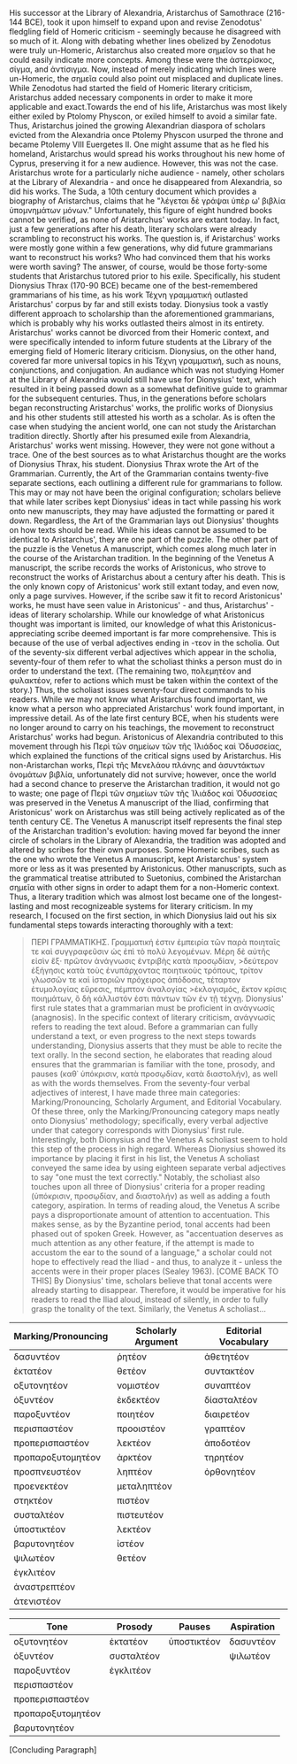 His successor at the Library of Alexandria, Aristarchus of Samothrace (216-144 BCE), took it upon himself to expand upon and revise Zenodotus' fledgling field of Homeric criticism - seemingly because he disagreed with so much of it. Along with debating whether lines obelized by Zenodotus were truly un-Homeric, Aristarchus also created more σημεῖον so that he could easily indicate more concepts. Among these were the ἀστερίσκος, σίγμα, and ἀντίσιγμα. Now, instead of merely indicating which lines were un-Homeric, the σημεῖα could also point out misplaced and duplicate lines. While Zenodotus had started the field of Homeric literary criticism, Aristarchus added necessary components in order to make it more applicable and exact.Towards the end of his life, Aristarchus was most likely either exiled by Ptolomy Physcon, or exiled himself to avoid a similar fate. Thus, Aristarchus joined the growing Alexandrian diaspora of scholars evicted from the Alexandria once Ptolemy Physcon usurped the throne and became Ptolemy VIII Euergetes II. One might assume that as he fled his homeland, Aristarchus would spread his works throughout his new home of Cyprus, preserving it for a new audience. However, this was not the case. Aristarchus wrote for a particularly niche audience - namely, other scholars at the Library of Alexandria - and once he disappeared from Alexandria, so did his works. The Suda, a 10th century document which provides a biography of Aristarchus, claims that he "λέγεται δὲ γράψαι ὑπὲρ ωʹ βιβλία ὑπομνημάτων μόνων." Unfortunately, this figure of eight hundred books cannot be verified, as none of Aristarchus' works are extant today. In fact, just a few generations after his death, literary scholars were already scrambling to reconstruct his works. The question is, if Aristarchus' works were mostly gone within a few generations, why did future grammarians want to reconstruct his works? Who had convinced them that his works were worth saving?
The answer, of course, would be those forty-some students that Aristarchus tutored prior to his exile. Specifically, his student Dionysius Thrax (170-90 BCE) became one of the best-remembered grammarians of his time, as his work Τέχνη γραμματική outlasted Aristarchus' corpus by far and still exists today. Dionysius took a vastly different approach to scholarship than the aforementioned grammarians, which is probably why his works outlasted theirs almost in its entirety. Aristarchus' works cannot be divorced from their Homeric context, and were specifically intended to inform future students at the Library of the emerging field of Homeric literary criticism. Dionysius, on the other hand, covered far more universal topics in his Τέχνη γραμματική, such as nouns, conjunctions, and conjugation. An audiance which was not studying Homer at the Library of Alexandria would still have use for Dionysius' text, which resulted in it being passed down as a somewhat definitive guide to grammar for the subsequent centuries. Thus, in the generations before scholars began reconstructing Aristarchus' works, the prolific works of Dionysius and his other students still attested his worth as a scholar. As is often the case when studying the ancient world, one can not study the Aristarchan tradition directly. Shortly after his presumed exile from Alexandria, Aristarchus' works went missing. However, they were not gone without a trace. One of the best sources as to what Aristarchus thought are the works of Dionysius Thrax, his student. Dionysius Thrax wrote the Art of the Grammarian. Currently, the Art of the Grammarian contains twenty-five separate sections, each outlining a different rule for grammarians to follow. This may or may not have been the original configuration; scholars believe that while later scribes kept Dionysius' ideas in tact while passing his work onto new manuscripts, they may have adjusted the formatting or pared it down. Regardless, the Art of the Grammarian lays out Dionysius' thoughts on how texts should be read. While his ideas cannot be assumed to be identical to Aristarchus', they are one part of the puzzle.
The other part of the puzzle is the Venetus A manuscript, which comes along much later in the course of the Aristarchan tradition. In the beginning of the Venetus A manuscript, the scribe records the works of Aristonicus, who strove to reconstruct the works of Aristarchus about a century after his death. This is the only known copy of Aristonicus' work still extant today, and even now, only a page survives. However, if the scribe saw it fit to record Aristonicus' works, he must have seen value in Aristonicus' - and thus, Aristarchus' - ideas of literary scholarship. 
While our knowledge of what Aristonicus thought was important is limited, our knowledge of what this Aristonicus-appreciating scribe deemed important is far more comprehensive. This is because of the use of verbal adjectives ending in -τεον in the scholia.  Out of the seventy-six different verbal adjectives which appear in the scholia, seventy-four of them refer to what the scholiast thinks a person must do in order to understand the text. (The remaining two, πολεμητέον and φυλακτέον, refer to actions which must be taken within the context of the story.) Thus, the scholiast issues seventy-four direct commands to his readers. While we may not know what Aristarchus found important, we know what a person who appreciated Aristarchus' work found important, in impressive detail.
As of the late first century BCE, when his students were no longer around to carry on his teachings, the movement to reconstruct Aristarchus' works had begun. Aristonicus of Alexandria contributed to this movement through his Περὶ τῶν σημείων τῶν τῆς Ἰλιάδος καὶ Ὀδυσσείας, which explained the functions of the critical signs used by Aristarchus. His non-Aristarchan works, Περὶ τῆς Μενελάου πλάνης and ἀσυντάκτων ὀνομάτων βιβλία, unfortunately did not survive; however, once the world had a second chance to preserve the Aristarchan tradition, it would not go to waste; one page of Περὶ τῶν σημείων τῶν τῆς Ἰλιάδος καὶ Ὀδυσσείας was preserved in the Venetus A manuscript of the Iliad, confirming that Aristonicus' work on Aristarchus was still being actively replicated as of the tenth century CE. The Venetus A manuscript itself represents the final step of the Aristarchan tradition's evolution: having moved far beyond the inner circle of scholars in the Library of Alexandria, the tradition was adopted and altered by scribes for their own purposes. Some Homeric scribes, such as the one who wrote the Venetus A manuscript, kept Aristarchus' system more or less as it was presented by Aristonicus. Other manuscripts, such as the grammatical treatise attributed to Suetonius, combined the Aristarchan σημεῖα with other signs in order to adapt them for a non-Homeric context. Thus, a literary tradition which was almost lost became one of the longest-lasting and most recognizeable systems for literary criticism.
In my research, I focused on the first section, in which Dionysius laid out his six fundamental steps towards interacting thoroughly with a text:
>ΠΕΡΙ ΓΡΑΜΜΑΤΙΚΗΣ.
>Γραμματική ἐστιν ἐμπειρία τῶν παρὰ ποιηταῖς τε καὶ συγγραφεῦσιν ὡς ἐπὶ τὸ πολὺ λεγομένων. Μέρη δὲ αὐτῆς εἰσὶν ἕξ· πρῶτον ἀνάγνωσις ἐντριβὴς κατὰ προσῳδίαν, >δεύτερον ἐξήγησις κατὰ τοὺς ἐνυπάρχοντας ποιητικοὺς τρόπους, τρίτον γλωσσῶν τε καὶ ἱστοριῶν πρόχειρος ἀπόδοσις, τέταρτον ἐτυμολογίας εὕρεσις, πέμπτον ἀναλογίας >ἐκλογισμός, ἕκτον κρίσις ποιημάτων, ὃ δὴ κάλλιστόν ἐστι πάντων τῶν ἐν τῇ τέχνῃ.
Dionysius' first rule states that a grammarian must be proficient in ανάγνωσίς (anagnosis). In the specific context of literary criticism, ανάγνωσίς refers to reading the text aloud. Before a grammarian can fully understand a text, or even progress to the next steps towards understanding, Dionysius asserts that they must be able to recite the text orally. In the second section, he elaborates that reading aloud ensures that the grammarian is familiar with the tone, prosody, and pauses (καθ᾽ ὑπόκρισιν, κατὰ προσῳδίαν, κατὰ διαστολήν), as well as with the words themselves.
From the seventy-four verbal adjectives of interest, I have made three main categories: Marking/Pronouncing, Scholarly Argument, and Editorial Vocabulary. Of these three, only the Marking/Pronouncing category maps neatly onto Dionysius' methodology; specifically, every verbal adjective under that category corresponds with Dionysius' first rule. Interestingly, both Dionysius and the Venetus A scholiast seem to hold this step of the process in high regard. Whereas Dionysius showed its importance by placing it first in his list, the Venetus A scholiast conveyed the same idea by using eighteen separate verbal adjectives to say "one must the text correctly."  Notably, the scholiast also touches upon all three of Dionysius' criteria for a proper reading (ὑπόκρισιν, προσῳδίαν, and διαστολήν) as well as adding a fouth category, aspiration.
In terms of reading aloud, the Venetus A scribe pays a disproportionate amount of attention to accentuation. This makes sense, as by the Byzantine period, tonal accents had been phased out of spoken Greek. However, as "accentuation deserves as much attention as any other feature, if the attempt is made to accustom the ear to the sound of a language," a scholar could not hope to effectively read the Iliad - and thus, to analyze it - unless the accents were in their proper places (Sealey 1963). [COME BACK TO THIS] By Dionysius' time, scholars believe that tonal accents were already starting to disappear. Therefore, it would be imperative for his readers to read the Iliad aloud, instead of silently, in order to fully grasp the tonality of the text. Similarly, the Venetus A scholiast...

| Marking/Pronouncing   | Scholarly Argument | Editorial Vocabulary|
|-----------------------|--------------------|---------------------|
| δασυντέον             | ῥητέον             | ἀθετητέον           |
| ἐκτατέον              | θετέον             | συντακτέον          |
| οξυτονητέον           | νομιστέον          | συναπτέον           |
| ὀξυντέον              | ἐκδεκτέον          | δίασταλτέον         |
| παροξυντέον           | ποιητέον           | διαιρετέον          |
| περισπαστέον          | προοιστέον         | γραπτέον            |
| προπερισπαστέον       | λεκτέον            | ἀποδοτέον           |
| προπαροξυτομητέον     | ἀρκτέον            | τηρητέον            |
| προσπνευστέον         | ληπτέον            | ὀρθονητέον          |
| προενεκτέον           | μεταληπτέον        |                     |
| στηκτέον              | πιστέον            |                     |
| συσταλτέον            | πιστευτέον         |                     |
| ὑποστικτέον           | λεκτέον            |                     |
| βαρυτονητέον          | ἰστέον             |                     |
| ψιλωτέον              | θετέον             |                     |
| ἐγκλιτέον             |                    |                     |
| ἀναστρεπτέον          |                    |                     |
| ἀτενιστέον            |                    |                     |



|   Tone          |   Prosody   |   Pauses   | Aspiration |
|-----------------|-------------|------------|------------|
|οξυτονητέον      |ἐκτατέον     |ὑποστικτέον |δασυντέον   |
|ὀξυντέον         |συσταλτέον   |            |ψιλωτέον    |
|παροξυντέον      |ἐγκλιτέον    |            |            |
|περισπαστέον     |             |            |            |
|προπερισπαστέον  |             |            |            |
|προπαροξυτομητέον|             |            |            |
|βαρυτονητέον     |             |            |            |


[Concluding Paragraph]
